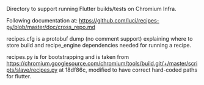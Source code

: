 Directory to support running Flutter builds/tests on Chromium Infra.

Following documentation at:
https://github.com/luci/recipes-py/blob/master/doc/cross_repo.md

recipes.cfg is a protobuf dump (no comment support) explaining
where to store build and recipe_engine dependencies needed for running
a recipe.

recipes.py is for bootstrapping and is taken from
https://chromium.googlesource.com/chromium/tools/build.git/+/master/scripts/slave/recipes.py
at 18df86c, modified to have correct hard-coded paths for flutter.
